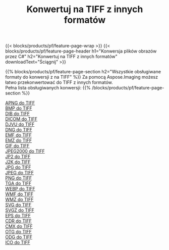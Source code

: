﻿---
title: Konwertuj na TIFF z innych formatów 
weight: 3920
url: /pl/net/conversion/to/tiff 
lang: pl
langdirlevel: 2
locales: zh-hans,ja,it,ru,de,es,fr,nl,id,lt,pl,pt,vi,tr,ko,zh-hant,ar,hi,th,sv,cs,uk,he
description: Za pomocą Aspose.Imaging możesz łatwo przekonwertować do TIFF z innych formatów
---

{{< blocks/products/pf/feature-page-wrap >}}
{{< blocks/products/pf/feature-page-header h1="Konwersja plików obrazów przez C#" h2="Konwertuj na TIFF z innych formatów" downloadText="Ściągnij" >}}


{{% blocks/products/pf/feature-page-section  h2="Wszystkie obsługiwane formaty do konwersji z na TIFF" %}}
Za pomocą Aspose.Imaging możesz łatwo przekonwertować do TIFF z innych formatów.
<br/>
Pełna lista obsługiwanych konwersji:
{{% /blocks/products/pf/feature-page-section %}}
<div class="container-fluid productfamilypage bg-gray">
    <div class="convertypes bg-gray agp-content section">
        <div class="container">
		<div class="row other-converters">
		    <div class='col-md-2 other-converter remove-lp remove-rp'><a href="/imaging/pl/net/conversion/apng-to-tiff" >APNG do TIFF</a></div>
<div class='col-md-2 other-converter remove-lp remove-rp'><a href="/imaging/pl/net/conversion/bmp-to-tiff" >BMP do TIFF</a></div>
<div class='col-md-2 other-converter remove-lp remove-rp'><a href="/imaging/pl/net/conversion/dib-to-tiff" >DIB do TIFF</a></div>
<div class='col-md-2 other-converter remove-lp remove-rp'><a href="/imaging/pl/net/conversion/dicom-to-tiff" >DICOM do TIFF</a></div>
<div class='col-md-2 other-converter remove-lp remove-rp'><a href="/imaging/pl/net/conversion/djvu-to-tiff" >DJVU do TIFF</a></div>
<div class='col-md-2 other-converter remove-lp remove-rp'><a href="/imaging/pl/net/conversion/dng-to-tiff" >DNG do TIFF</a></div>
<div class='col-md-2 other-converter remove-lp remove-rp'><a href="/imaging/pl/net/conversion/emf-to-tiff" >EMF do TIFF</a></div>
<div class='col-md-2 other-converter remove-lp remove-rp'><a href="/imaging/pl/net/conversion/emz-to-tiff" >EMZ do TIFF</a></div>
<div class='col-md-2 other-converter remove-lp remove-rp'><a href="/imaging/pl/net/conversion/gif-to-tiff" >GIF do TIFF</a></div>
<div class='col-md-2 other-converter remove-lp remove-rp'><a href="/imaging/pl/net/conversion/jpeg2000-to-tiff" >JPEG2000 do TIFF</a></div>
<div class='col-md-2 other-converter remove-lp remove-rp'><a href="/imaging/pl/net/conversion/jp2-to-tiff" >JP2 do TIFF</a></div>
<div class='col-md-2 other-converter remove-lp remove-rp'><a href="/imaging/pl/net/conversion/j2k-to-tiff" >J2K do TIFF</a></div>
<div class='col-md-2 other-converter remove-lp remove-rp'><a href="/imaging/pl/net/conversion/jpg-to-tiff" >JPG do TIFF</a></div>
<div class='col-md-2 other-converter remove-lp remove-rp'><a href="/imaging/pl/net/conversion/jpeg-to-tiff" >JPEG do TIFF</a></div>
<div class='col-md-2 other-converter remove-lp remove-rp'><a href="/imaging/pl/net/conversion/png-to-tiff" >PNG do TIFF</a></div>
<div class='col-md-2 other-converter remove-lp remove-rp'><a href="/imaging/pl/net/conversion/tga-to-tiff" >TGA do TIFF</a></div>
<div class='col-md-2 other-converter remove-lp remove-rp'><a href="/imaging/pl/net/conversion/webp-to-tiff" >WEBP do TIFF</a></div>
<div class='col-md-2 other-converter remove-lp remove-rp'><a href="/imaging/pl/net/conversion/wmf-to-tiff" >WMF do TIFF</a></div>
<div class='col-md-2 other-converter remove-lp remove-rp'><a href="/imaging/pl/net/conversion/wmz-to-tiff" >WMZ do TIFF</a></div>
<div class='col-md-2 other-converter remove-lp remove-rp'><a href="/imaging/pl/net/conversion/svg-to-tiff" >SVG do TIFF</a></div>
<div class='col-md-2 other-converter remove-lp remove-rp'><a href="/imaging/pl/net/conversion/svgz-to-tiff" >SVGZ do TIFF</a></div>
<div class='col-md-2 other-converter remove-lp remove-rp'><a href="/imaging/pl/net/conversion/eps-to-tiff" >EPS do TIFF</a></div>
<div class='col-md-2 other-converter remove-lp remove-rp'><a href="/imaging/pl/net/conversion/cdr-to-tiff" >CDR do TIFF</a></div>
<div class='col-md-2 other-converter remove-lp remove-rp'><a href="/imaging/pl/net/conversion/cmx-to-tiff" >CMX do TIFF</a></div>
<div class='col-md-2 other-converter remove-lp remove-rp'><a href="/imaging/pl/net/conversion/otg-to-tiff" >OTG do TIFF</a></div>
<div class='col-md-2 other-converter remove-lp remove-rp'><a href="/imaging/pl/net/conversion/odg-to-tiff" >ODG do TIFF</a></div>
<div class='col-md-2 other-converter remove-lp remove-rp'><a href="/imaging/pl/net/conversion/ico-to-tiff" >ICO do TIFF</a></div>
                </div>
        </div>
    </div>
</div>
<br/>

